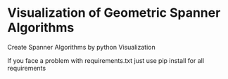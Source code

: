 # Visualization of Geometric Spanner Algorithms
 Create Spanner Algorithms by python Visualization 
 
 If you face a problem with requirements.txt just use pip install for all requirements
